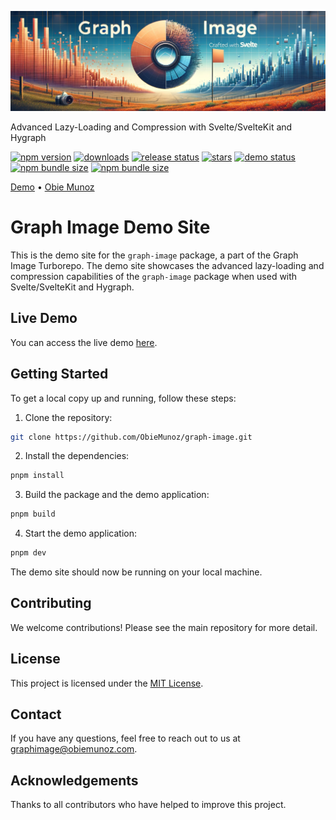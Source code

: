![Graph Image](./static/graph-image.png)

Advanced Lazy-Loading and Compression with Svelte/SvelteKit and Hygraph

[![npm version](https://img.shields.io/npm/v/graph-image)](https://npmjs.org/package/graph-image)
[![downloads](https://img.shields.io/npm/dt/graph-image)](https://npmjs.org/package/graph-image)
[![release status](https://img.shields.io/github/actions/workflow/status/obiemunoz/graph-image/.github%2Fworkflows%2Frelease.yml?logo=github&label=release)](https://github.com/ObieMunoz/graph-image/actions/workflows/release.yml)
[![stars](https://img.shields.io/github/stars/obiemunoz/graph-image)](https://www.github.com/obiemunoz/graph-image)
[![demo status](https://img.shields.io/website?up_message=operational&down_message=failure&url=https%3A%2F%2Fgraph-image.obiemunoz.com&label=demo)](https://graph-image.obiemunoz.com)
[![npm bundle size](https://img.shields.io/bundlephobia/min/graph-image?color=51c829)](https://npmjs.org/package/graph-image)
[![npm bundle size](https://img.shields.io/bundlephobia/minzip/graph-image?color=51c829)](https://npmjs.org/package/graph-image)

[Demo](https://graph-image.obiemunoz.com) • [Obie Munoz](https://www.obiemunoz.com/)

# Graph Image Demo Site

This is the demo site for the `graph-image` package, a part of the Graph Image Turborepo. The demo site showcases the advanced lazy-loading and compression capabilities of the `graph-image` package when used with Svelte/SvelteKit and Hygraph.

## Live Demo

You can access the live demo [here](https://graph-image.obiemunoz.com).

## Getting Started

To get a local copy up and running, follow these steps:

1. Clone the repository:

```bash
git clone https://github.com/ObieMunoz/graph-image.git
```

2. Install the dependencies:

```bash
pnpm install
```

3. Build the package and the demo application:

```bash
pnpm build
```

4. Start the demo application:

```bash
pnpm dev
```

The demo site should now be running on your local machine.

## Contributing

We welcome contributions! Please see the main repository for more detail.

## License

This project is licensed under the [MIT License](https://github.com/ObieMunoz/graph-image/blob/main/graph-image/LICENSE.md).

## Contact

If you have any questions, feel free to reach out to us at [graphimage@obiemunoz.com](mailto:graphimage@obiemunoz.com).

## Acknowledgements

Thanks to all contributors who have helped to improve this project.
